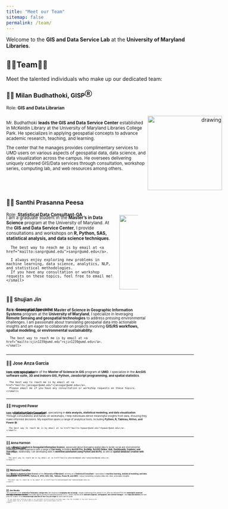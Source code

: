 ```yaml
---
title: "Meet our Team"
sitemap: false
permalink: /team/
---
```

Welcome to the **GIS and Data Service Lab** at the **University of Maryland Libraries**. 

<!-- Please feel free to visit us at {site.address} or contact us at {site.email}. -->

## 👩‍💻Team👨‍💻 

Meet the talented individuals who make up our dedicated team:

### 👨‍💻 Milan Budhathoki, GISP<sup>Ⓡ</sup>

<sub >Role: **GIS and Data Librarian**</sub >

<div style="display: flex;">
<div style="  display: inline-block;
  margin-right: -50px;
  width:75%;
  text-align: left;">

<small>

Mr. Budhathoki <b>leads the GIS and Data Service Center</b> established in McKeldin Library at the University of Maryland Libraries College Park. He specializes in applying geospatial concepts to advance academic research, teaching, and learning.

The center that he manages provides complimentary services to UMD users on various aspects of geospatial data, data science, and data visualization across the campus. He oversees delivering uniquely catered GIS/Data services through consultation, workshop series, computing lab, and web resources among others.

</small>
</div>
<div style="display: inline-block; margin-right: -300px; width:50%; text-align: right; padding:0px">
<img src="https://www.lib.umd.edu/sites/default/files/styles/optimized/public/people/mbudhathoki.png?itok=-qOwI2tI" alt="drawing" width="200"/>
</div>
<div style="clear:both;"></div>
</div>

### 👨‍💻 Santhi Prasanna Peesa 

<sub>Role: **Statistical Data Consultant-GA**</sub>

<div style="display: flex; margin-top: -20px;">
  <div style="display: inline-block; width: 75%; text-align: left; margin-right: 10px;">
    <small>
      I am a graduate student in the <b>Master’s in Data Science</b> program at the University of Maryland.  
      At the <b>GIS and Data Service Center</b>, I provide consultations and workshops on <b>R, Python, SAS, statistical analysis, and data science techniques</b>.  

      The best way to reach me is by email at <a href="mailto:sanpr@umd.edu">sanpr@umd.edu</a>.  

      I always enjoy exploring new problems in machine learning, data science, analytics, NLP, and statistical methodologies.  
      If you have any consultation or workshop requests on these topics, feel free to email me!  
    </small>
  </div>
  <div style="display: inline-block; width: 25%; text-align: right;">
    <img src="https://drive.google.com/uc?export=view&id=13Kt0T4mMQDp3d8YiDiaYSOs7uPxul4Ln" alt="Santhi Peesa" width="200"/>
  </div>
  <div style="clear:both;"></div>
</div>


<h3>👨‍🎓 Shujian Jin</h3>
<sub>Role: <b>Geospatial Specialist</b></sub>

<div style="display: flex; margin-top: -10px;">
  <div style="display: inline-block; width: 75%; text-align: left;">
    <small>
      As a recent graduate of the <b>Master of Science in Geographic Information Systems</b> program at the <b>University of Maryland</b>,  
      I specialize in leveraging <b>Remote Sensing and geospatial technologies</b> to address pressing environmental challenges.  
      I am passionate about translating geospatial data into actionable insights and am eager to collaborate on projects  
      involving <b>GIS/RS workflows, spatial modeling, or environmental sustainability</b>.  

      The best way to reach me is by email at <a href="mailto:sjin1239@umd.edu">sjin1239@umd.edu</a>.  
    </small>
  </div>
  <div style="display: inline-block; width: 25%; text-align: right;"></div>
  <div style="clear:both;"></div>
</div>  

<hr>

<h3>👨‍🎓 Jose Anza Garcia</h3>
<sub>Role: <b>GIS Specialist</b></sub>

<div style="display: flex; margin-top: -10px;">
  <div style="display: inline-block; width: 75%; text-align: left;">
    <small>
      I am a recent graduate of the <b>Master of Science in GIS</b> program at <b>UMD</b>.  
      I specialize in the <b>ArcGIS software suite, 3D and indoors GIS, Python, JavaScript programming, and spatial statistics</b>.  

      The best way to reach me is by email at <a href="mailto:janzagar@umd.edu">janzagar@umd.edu</a>.  
      Please email me if you have any consultation or workshop requests on these topics.  
    </small>
  </div>
  <div style="display: inline-block; width: 25%; text-align: right;"></div>
  <div style="clear:both;"></div>
</div>  

<hr>

<h3>👨‍🎓 Hrugved Pawar</h3>
<sub>Role: <b>Statistical Data Consultant</b></sub>

<div style="display: flex; margin-top: -10px;">
  <div style="display: inline-block; width: 75%; text-align: left;">
    <small>
      I am a <b>Statistical Data Consultant</b>, specializing in <b>data analysis, statistical modeling, and data visualization</b>.  
      Through consultations and hands-on workshops, I help individuals derive meaningful insights from data, ensuring  
      they make informed decisions. My expertise spans a range of analytical tools, including <b>Python, R, Tableau, NVivo, and Power BI</b>.  

      The best way to reach me is by email at <a href="mailto:hpawar@umd.edu">hpawar@umd.edu</a>.  
    </small>
  </div>
  <div style="display: inline-block; width: 25%; text-align: right;"></div>
  <div style="clear:both;"></div>
</div>  

<hr>

<h3>👩‍🎓 Anna Harmon</h3>
<sub>Role: <b>GIS Specialist</b></sub>

<div style="display: flex; margin-top: -10px;">
  <div style="display: inline-block; width: 75%; text-align: left;">
    <small>
      I am a <b>Master’s student in Geospatial Information Science</b>, passionate about leveraging spatial data  
      to tackle social and environmental challenges.  
      I have experience with a range of <b>Esri tools</b>, including <b>ArcGIS Pro, ArcMap, ArcGIS Online, Hub, Dashboards, Explorer, and StoryMaps</b>.  
      Additionally, I am developing skills in <b>workflow automation using Python and ArcPy</b>, as well as <b>spatial database creation with SQL</b>.  

      The best way to reach me is by email at <a href="mailto:aharmon8@umd.edu">aharmon8@umd.edu</a>.  
    </small>
  </div>
  <div style="display: inline-block; width: 25%; text-align: right;"></div>
  <div style="clear:both;"></div>
</div>  

<hr>

<h3>👨‍🎓 Mohneet Sandhu</h3>
<sub>Role: <b>Statistical Consultant</b></sub>

<div style="display: flex; margin-top: -10px;">
  <div style="display: inline-block; width: 75%; text-align: left;">
    <small>
      I’m a <b>Master’s student in Data Science</b> at the <b>University of Maryland</b>, working as a <b>Statistical Consultant</b>.  
      I specialize in <b>machine learning, statistical modeling, and data visualization</b>, using tools like <b>Python, R, SPSS, SAS, SQL, Tableau, Power BI, and AWS</b>.  
      I enjoy translating complex data into clear, actionable insights.  

      The best way to reach me is by email at <a href="mailto:mohneet@umd.edu">mohneet@umd.edu</a>.  
    </small>
  </div>
  <div style="display: inline-block; width: 25%; text-align: right;"></div>
  <div style="clear:both;"></div>
</div>  

<hr>

<h3>👨‍💻 Jim Nealis</h3>
<sub>Role: <b>Map Collection Volunteer</b></sub>

<div style="display: flex; margin-top: -10px;">
  <div style="display: inline-block; width: 75%; text-align: left;">
    <small>
      I am a graduate of the <b>University of Maryland, College Park</b>, with degrees in <b>Geography and Sociology</b>.  
      I began volunteering at the library in 2011, after my retirement from the <b>Washington Suburban Sanitary Commission</b>  
      (the water and sewer agency serving the Maryland suburbs of D.C.), where I worked as an <b>assistant engineer, cartographer, and contract manager</b>.  
      I like <b>maps and atlases</b> and have been the ‘curator’ of the <b>McKeldin map collection of over 100,000 maps</b> for more than ten years.  

      If you need help locating a map in our procured collection—which includes maps from the <b>1800s to the 21st Century</b>—  
      please email me at <a href="mailto:jenealis@aol.com">jenealis@aol.com</a>.  
    </small>
  </div>
  <div style="display: inline-block; width: 25%; text-align: right;"></div>
  <div style="clear:both;"></div>
</div>
